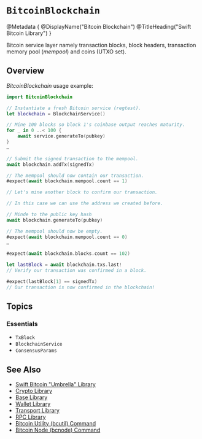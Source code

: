 # ``BitcoinBlockchain``

@Metadata {
    @DisplayName("Bitcoin Blockchain")
    @TitleHeading("Swift Bitcoin Library")
}

Bitcoin service layer namely transaction blocks, block headers, transaction memory pool (_mempool_) and coins (UTXO set). 

## Overview

_BitcoinBlockchain_ usage example:

```swift
import BitcoinBlockchain

// Instantiate a fresh Bitcoin service (regtest).
let blockchain = BlockchainService()

// Mine 100 blocks so block 1's coinbase output reaches maturity.
for _ in 0 ..< 100 {
    await service.generateTo(pubkey)
}
…

// Submit the signed transaction to the mempool.
await blockchain.addTx(signedTx)

// The mempool should now contain our transaction.
#expect(await blockchain.mempool.count == 1)

// Let's mine another block to confirm our transaction.

// In this case we can use the address we created before.

// Minde to the public key hash
await blockchain.generateTo(pubkey)

// The mempool should now be empty.
#expect(await blockchain.mempool.count == 0)
…

#expect(await blockchain.blocks.count == 102)

let lastBlock = await blockchain.txs.last!
// Verify our transaction was confirmed in a block.

#expect(lastBlock[1] == signedTx)
// Our transaction is now confirmed in the blockchain!
```

## Topics

### Essentials

- ``TxBlock``
- ``BlockchainService``
- ``ConsensusParams``

## See Also

- [Swift Bitcoin "Umbrella" Library][swiftbitcoin]
- [Crypto Library][crypto]
- [Base Library][base]
- [Wallet Library][wallet]
- [Transport Library][transport]
- [RPC Library][rpc]
- [Bitcoin Utility (bcutil) Command][bcutil]
- [Bitcoin Node (bcnode) Command][bcnode]

<!-- links -->

[swiftbitcoin]: https://swift-bitcoin.github.io/docc/documentation/bitcoin/
[crypto]: https://swift-bitcoin.github.io/docc/crypto/documentation/bitcoincrypto/
[base]: https://swift-bitcoin.github.io/docc/base/documentation/bitcoinbase/
[wallet]: https://swift-bitcoin.github.io/docc/wallet/documentation/bitcoinwallet/
[transport]: https://swift-bitcoin.github.io/docc/transport/documentation/bitcointransport/
[rpc]: https://swift-bitcoin.github.io/docc/rpc/documentation/bitcoinrpc/
[bcnode]: https://swift-bitcoin.github.io/docc/bcnode/documentation/bitcoinnode/
[bcutil]: https://swift-bitcoin.github.io/docc/bcutil/documentation/bitcoinutility/
